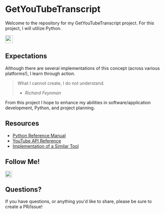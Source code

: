 # GetYouTubeTranscript
<html>
<p>
  Welcome to the repository for my GetYouTubeTranscript project. For this project, I will utilize Python.
  </p>
<p align="left">
  <img src="https://github.com/bit-bangin/hello.world/blob/eb934882aa72541f3959c31424baedb9c2ae6458/Python-Dark.svg" width="25"> </img>
  </p>
  </html>

## Expectations
<html>
  <p>
  Although there are several implementations of this concept (across various platforms!), I learn through action. 
  </p>
  </html>
  
> What I cannot create, I do not understand.
> 
> - *Richard Feynman*

<html>
  <p>
  From this project I hope to enhance my abilities in software/application development, Python, and project planning.
  </p>
</html>

## Resources
- [Python Reference Manual](https://docs.python.org/3/reference/)
- [YouTube API Reference](https://developers.google.com/youtube/v3/docs)
- [Implementation of a Similar Tool](https://youtubetranscript.com/)

## Follow Me!
<html>
<a href="https://www.linkedin.com/in/emilycabaniss/">
  <img align="left" alt="Emily's LinkedIn" width="22px" src="https://raw.githubusercontent.com/peterthehan/peterthehan/master/assets/linkedin.svg" />
</a>
<br/>
  </html>

## Questions?
If you have questions, or anything you'd like to share, please be sure to create a PR/Issue!